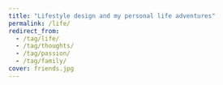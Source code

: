 ```yaml
---
title: "Lifestyle design and my personal life adventures"
permalink: /life/
redirect_from:
  - /tag/life/
  - /tag/thoughts/
  - /tag/passion/
  - /tag/family/
cover: friends.jpg
---
```

